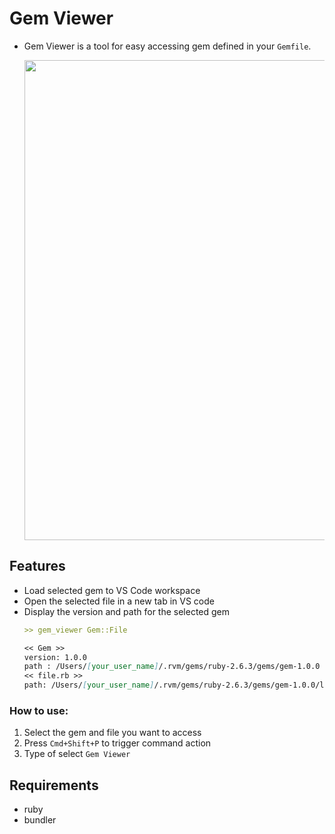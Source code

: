 # Gem Viewer
  - Gem Viewer is a tool for easy accessing gem defined in your `Gemfile`.

    <img width=768 src="https://media.giphy.com/media/igUeL7dRfqe9OIt3Cg/giphy.gif"></img>

## Features
  - Load selected gem to VS Code workspace
  - Open the selected file in a new tab in VS code
  - Display the version and path for the selected gem
    ```md
    >> gem_viewer Gem::File

    << Gem >>
    version: 1.0.0
    path : /Users/[your_user_name]/.rvm/gems/ruby-2.6.3/gems/gem-1.0.0
    << file.rb >>
    path: /Users/[your_user_name]/.rvm/gems/ruby-2.6.3/gems/gem-1.0.0/lib/files/file.rb
    ```


### How to use:
  1. Select the gem and file you want to access
  2. Press `Cmd+Shift+P` to trigger command action
  3. Type of select `Gem Viewer`

## Requirements

- ruby
- bundler
